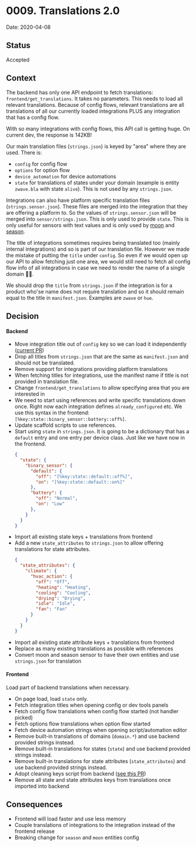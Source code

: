 # 0009. Translations 2.0

Date: 2020-04-08

## Status

Accepted

## Context

The backend has only one API endpoint to fetch translations: `frontend/get_translations`. It takes no parameters. This needs to load all relevant translations. Because of config flows, relevant translations are all translations of all our currently loaded integrations PLUS any integration that has a config flow.

With so many integrations with config flows, this API call is getting huge. On current dev, the response is 142KB!

Our main translation files (`strings.json`) is keyed by "area" where they are used. There is:
- `config` for config flow
- `options` for option flow
- `device_automation` for device automations
- `state` for translations of states under your domain (example is entity `zwave.bla` with state `alive`). This is not used by any `strings.json`.

Integrations can also have platform specific translation files (`strings.sensor.json`). These files are merged into the integration that they are offering a platform to. So the values of `strings.sensor.json` will be merged into `sensor/strings.json`. This is only used to provide `state`. This is only useful for sensors with text values and is only used by [moon](https://github.com/home-assistant/core/blob/dev/homeassistant/components/moon/strings.sensor.json) and [season](https://github.com/home-assistant/core/blob/dev/homeassistant/components/season/strings.sensor.json). 

The title of integrations sometimes requires being translated too (mainly internal integrations) and so is part of our translation file. However we made the mistake of putting the `title` under `config`. So even if we would open up our API to allow fetching just one area, we would still need to fetch all config flow info of all integrations in case we need to render the name of a single domain 🤷‍♂.

We should drop the `title` from `strings.json` if the integration is for a product who'se name does not require translation and so it should remain equal to the title in `manifest.json`. Examples are `zwave` or `hue`. 

## Decision

#### Backend

- Move integration title out of `config` key so we can load it independently ([current PR](https://github.com/home-assistant/core/pull/33850))
- Drop all titles from `strings.json` that are the same as `manifest.json` and should not be translated.
- Remove support for integrations providing platform translations
- When fetching titles for integrations, use the manifest name if title is not provided in translation file.
- Change `frontend/get_translations` to allow specifying area that you are interested in
- We need to start using references and write specific translations down once. Right now each integration defines `already_configured` etc. We use this syntax in the frontend: `[%key:state::binary_sensor::battery::off%]`.
- Update scaffold scripts to use references.
- Start using `state` in `strings.json`. It is going to be a dictionary that has a `default` entry and one entry per device class. Just like we have now in the frontend.
    ```json
    {
      "state": {
        "binary_sensor": {
          "default": {
            "off": "[%key:state::default::off%]",
            "on": "[%key:state::default::on%]"
          },
          "battery": {
            "off": "Normal",
            "on": "Low"
          },
        }
      }
    }
    ```
- Import all existing state keys + translations from frontend
- Add a new `state_attributes` to `strings.json` to allow offering translations for state attributes.
  ```json
  {
    "state_attributes": {
      "climate": {
        "hvac_action": {
          "off": "Off",
          "heating": "Heating",
          "cooling": "Cooling",
          "drying": "Drying",
          "idle": "Idle",
          "fan": "Fan"
        }
      }
    }
  }
  ```
- Import all existing state attribute keys + translations from frontend
- Replace as many existing translations as possible with references
- Convert moon and season sensor to have their own entities and use `strings.json` for translation

#### Frontend
Load part of backend translations when necessary.

- On page load, load `state` only.
- Fetch integration titles when opening config or dev tools panels
- Fetch config flow translations when config flow started (not handler picked)
- Fetch options flow translations when option flow started
- Fetch device automation strings when opening script/automation editor
- Remove built-in translations of domains (`domain.*`) and use backend provided strings instead.
- Remove built-in translations for states (`state`) and use backend provided strings instead.
- Remove built-in translations for state attributes (`state_attributes`) and use backend provided strings instead.
- Adopt cleaning keys script from backend ([see this PR](https://github.com/home-assistant/core/pull/33802))
- Remove all state and state attributes keys from translations once imported into backend

## Consequences

- Frontend will load faster and use less memory
- Couple translations of integrations to the integration instead of the frontend release
- Breaking change for `season` and `moon` entities config
